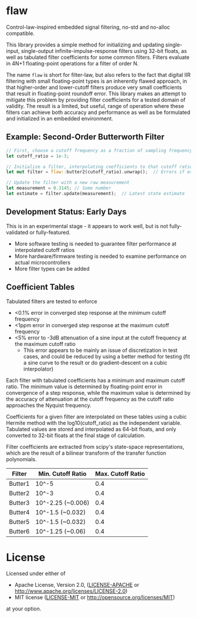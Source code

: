 # flaw
Control-law-inspired embedded signal filtering, no-std and no-alloc compatible.

This library provides a simple method for initializing and updating single-input,
single-output infinite-impulse-response filters using 32-bit floats, as well as
tabulated filter coefficients for some common filters. Filters evaluate in
4N+1 floating-point operations for a filter of order N.

The name `flaw` is short for filter-law, but also refers to the fact that
digital IIR filtering with small floating-point types is an inherently flawed
approach, in that higher-order and lower-cutoff filters produce very small
coefficients that result in floating-point roundoff error. This library makes
an attempt to mitigate this problem by providing filter coefficients for a tested
domain of validity. The result is a limited, but useful, range of operation
where these filters can achieve both accuracy and performance as well
as be formulated and initialized in an embedded environment.

## Example: Second-Order Butterworth Filter

```rust
// First, choose a cutoff frequency as a fraction of sampling frequency
let cutoff_ratio = 1e-3;

// Initialize a filter, interpolating coefficients to that cutoff ratio.
let mut filter = flaw::butter2(cutoff_ratio).unwrap();  // Errors if extrapolating

// Update the filter with a new raw measurement
let measurement = 0.3145; // Some number
let estimate = filter.update(measurement);  // Latest state estimate
```

## Development Status: Early Days

This is in an experimental stage - it appears to work well, but is not fully-validated
or fully-featured.

* More software testing is needed to guarantee filter performance at interpolated cutoff ratios
* More hardware/firmware testing is needed to examine performance on actual microcontrollers
* More filter types can be added

## Coefficient Tables

Tabulated filters are tested to enforce

* <0.1% error in converged step response at the minimum cutoff frequency
* <1ppm error in converged step response at the maximum cutoff frequency
* <5% error to -3dB attenuation of a sine input at the cutoff frequency at the maximum cutoff ratio
  * This error appears to be mainly an issue of discretization in test cases, and could be reduced
    by using a better method for testing (fit a sine curve to the result or do gradient-descent
    on a cubic interpolator)

Each filter with tabulated coefficients has a minimum and maximum cutoff ratio.
The minimum value is determined by floating-point error in convergence of a
step response, while the maximum value is determined by the accuracy of attenuation
at the cutoff frequency as the cutoff ratio approaches the Nyquist frequency.

Coefficients for a given filter are interpolated on these tables using a
cubic Hermite method with the log10(cutoff_ratio) as the independent variable.
Tabulated values are stored and interpolated as 64-bit floats, and only converted
to 32-bit floats at the final stage of calculation.

Filter coefficients are extracted from scipy's state-space representations,
which are the result of a bilinear transform of the transfer function polynomials.

| Filter | Min. Cutoff Ratio | Max. Cutoff Ratio |
|--------|-------------------|-------------------|
| Butter1| 10^-5             | 0.4               |
| Butter2| 10^-3             | 0.4               |
| Butter3| 10^-2.25 (~0.006) | 0.4               |
| Butter4| 10^-1.5 (~0.032)  | 0.4               |
| Butter5| 10^-1.5 (~0.032)  | 0.4               |
| Butter6| 10^-1.25 (~0.06)  | 0.4               |

# License
Licensed under either of

- Apache License, Version 2.0, ([LICENSE-APACHE](LICENSE-APACHE) or http://www.apache.org/licenses/LICENSE-2.0)
- MIT license ([LICENSE-MIT](LICENSE-MIT) or http://opensource.org/licenses/MIT)

at your option.

